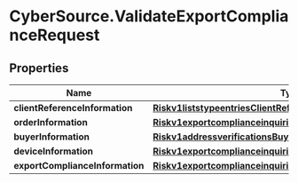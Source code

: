 # CyberSource.ValidateExportComplianceRequest

## Properties
Name | Type | Description | Notes
------------ | ------------- | ------------- | -------------
**clientReferenceInformation** | [**Riskv1liststypeentriesClientReferenceInformation**](Riskv1liststypeentriesClientReferenceInformation.md) |  | [optional] 
**orderInformation** | [**Riskv1exportcomplianceinquiriesOrderInformation**](Riskv1exportcomplianceinquiriesOrderInformation.md) |  | [optional] 
**buyerInformation** | [**Riskv1addressverificationsBuyerInformation**](Riskv1addressverificationsBuyerInformation.md) |  | [optional] 
**deviceInformation** | [**Riskv1exportcomplianceinquiriesDeviceInformation**](Riskv1exportcomplianceinquiriesDeviceInformation.md) |  | [optional] 
**exportComplianceInformation** | [**Riskv1exportcomplianceinquiriesExportComplianceInformation**](Riskv1exportcomplianceinquiriesExportComplianceInformation.md) |  | [optional] 



